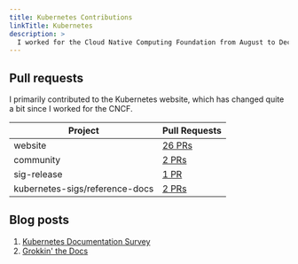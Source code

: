 ```yaml
---
title: Kubernetes Contributions
linkTitle: Kubernetes
description: >
  I worked for the Cloud Native Computing Foundation from August to December 2019. I contributed content, triaged issues, reviewed pull requests, and wrote two blog posts.
---
```


## Pull requests

I primarily contributed to the Kubernetes website, which has changed quite a bit since I worked for the CNCF. 


| Project | Pull Requests |
| --- | --- |
| website |[26 PRs](https://github.com/kubernetes/website/pulls?q=is%3Apr+is%3Aclosed+author%3Aaimeeu) |
| community | [2 PRs](https://github.com/kubernetes/community/pulls?q=is%3Apr+is%3Aclosed+author%3Aaimeeu) |
| sig-release | [1 PR](https://github.com/kubernetes/sig-release/pulls?q=is%3Apr+is%3Aclosed+author%3Aaimeeu) |
| kubernetes-sigs/reference-docs | [2 PRs](https://github.com/kubernetes-sigs/reference-docs/pulls?q=is%3Apr+is%3Aclosed+author%3Aaimeeu) |

## Blog posts

1. [Kubernetes Documentation Survey](https://kubernetes.io/blog/2019/10/29/kubernetes-documentation-end-user-survey/)
1. [Grokkin\' the Docs](https://kubernetes.io/blog/2019/11/05/grokkin-the-docs/)